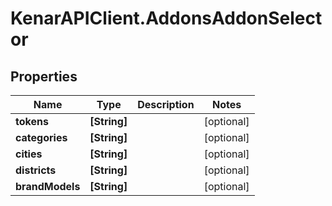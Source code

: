 # KenarAPIClient.AddonsAddonSelector

## Properties

Name | Type | Description | Notes
------------ | ------------- | ------------- | -------------
**tokens** | **[String]** |  | [optional] 
**categories** | **[String]** |  | [optional] 
**cities** | **[String]** |  | [optional] 
**districts** | **[String]** |  | [optional] 
**brandModels** | **[String]** |  | [optional] 


